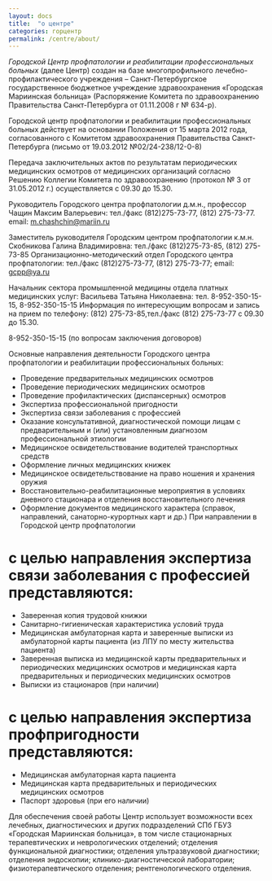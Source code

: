 ```yaml
---
layout: docs
title:  "о центре"
categories: горцентр
permalink: /centre/about/
---
```

*Городской Центр профпатологии и реабилитации профессиональных больных* (далее Центр) создан на базе многопрофильного лечебно-профилактического учреждения – Санкт-Петербургское государственное бюджетное учреждение здравоохранения «Городская Мариинская больница» (Распоряжение Комитета по здравоохранению Правительства Санкт-Петербурга от 01.11.2008 г № 634-р).

Городской центр профпатологии и реабилитации профессиональных больных действует на основании Положения от 15 марта 2012 года, согласованного с Комитетом здравоохранения Правительства Санкт-Петербурга (письмо от 19.03.2012 №02/24-238/12-0-8)

Передача заключительных актов по результатам периодических медицинских осмотров от медицинских организаций согласно Решению Коллегии Комитета по здравоохранению (протокол № 3 от 31.05.2012 г.) осуществляется с 09.30 до 15.30.

Руководитель Городского центра профпатологии д.м.н., профессор Чащин Максим Валерьевич: тел./факс (812)275-73-77, (812) 275-73-77. email: m.chashchin@mariin.ru

Заместитель руководителя  Городским центром профпатологии к.м.н. Скобникова Галина Владимировна: тел./факс (812)275-73-85, (812) 275-73-85
Организационно-методический отдел Городского центра профпатологии: тел./факс (812)275-73-77, (812) 275-73-77; email: gcpp@ya.ru


Начальник сектора промышленной медицины отдела платных медицинских услуг: Васильева Татьяна Николаевна: тел. 8-952-350-15-15, 8-952-350-15-15
Информация по интересующим вопросам и запись на прием по телефону: (812) 275-73-85,тел./факс (812) 275-73-77 с 09.30 до 15.30.

8-952-350-15-15 (по вопросам заключения договоров)

Основные направления деятельности Городского центра профпатологии и реабилитации профессиональных больных:
* Проведение предварительных медицинских осмотров
* Проведение периодических медицинских осмотров
* Проведение профилактических (диспансерных) осмотров
* Экспертиза профессиональной пригодности
* Экспертиза связи заболевания с профессией
* Оказание консультативной, диагностической помощи лицам с предварительным и (или) установленным диагнозом профессиональной этиологии
* Медицинское освидетельствование водителей транспортных средств
* Оформление личных медицинских книжек
* Медицинское освидетельствование на право ношения и хранения оружия
* Восстановительно-реабилитационные мероприятия в условиях дневного стационара и отделения восстановительного лечения
* Оформление документов медицинского характера (справок, направлений, санаторно-курортных карт и др.) При направлении в Городской центр профпатологии 

# с целью направления экспертиза связи заболевания с профессией представляются:
 * Заверенная копия трудовой книжки
 * Санитарно-гигиеническая характеристика условий труда
 * Медицинская амбулаторная карта и заверенные выписки из амбулаторной карты пациента (из ЛПУ по месту жительства пациента)
 * Заверенная выписка из медицинской карты предварительных и периодических медицинских осмотров и медицинская карта предварительных и периодических медицинских осмотров
 * Выписки из стационаров (при наличии)
# с целью направления экспертиза профпригодности представляются:
 * Медицинская амбулаторная карта пациента
 * Медицинская карта предварительных и периодических медицинских осмотров
 * Паспорт здоровья (при его наличии)

Для обеспечения своей работы Центр использует возможности всех лечебных, диагностических и других подразделений СПб ГБУЗ «Городская Мариинская больница», в том числе стационарных терапевтических и неврологических отделений; отделения функциональной диагностики; отделения ультразвуковой диагностики; отделения эндоскопии; клинико-диагностической лаборатории; физиотерапевтического отделения; рентгенологического отделения.
